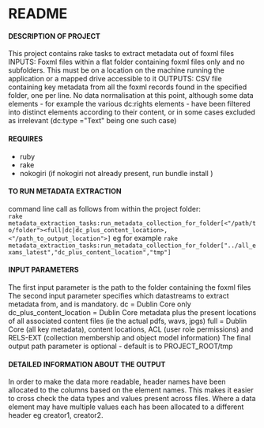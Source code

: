 # README

#### DESCRIPTION OF PROJECT
This project contains  rake tasks to extract metadata out of foxml files
INPUTS: Foxml files within a flat folder containing foxml files only and no subfolders. This must be on a location on the machine running the application or a mapped drive accessible to it
OUTPUTS: CSV file containing key metadata from all the foxml records found in the specified folder, one per line. No data normalisation at this point, although some data elements - for example the various dc:rights elements - have been filtered into  distinct elements according to their content, or in some cases excluded as irrelevant (dc:type ="Text" being one such case)

#### REQUIRES
* ruby
* rake
* nokogiri (if nokogiri not already present, run bundle install )

#### TO RUN METADATA EXTRACTION
command line call as follows from within the project folder:  
`rake metadata_extraction_tasks:run_metadata_collection_for_folder[<"/path/to/folder"><full|dc|dc_plus_content_location>,<"/path_to_output_location">]`
eg for example `rake metadata_extraction_tasks:run_metadata_collection_for_folder["../all_exams_latest","dc_plus_content_location","tmp"]`

#### INPUT PARAMETERS
The first input parameter is the path to the folder containing the foxml files
The second input parameter specifies which  datastreams to extract metadata from, and is mandatory.
  dc = Dublin Core only
  dc_plus_content_location = Dublin Core metadata plus the present locations of all associated content files (ie the actual pdfs, wavs, jpgs)
  full =  Dublin Core (all key metadata), content locations,  ACL (user role permissions) and RELS-EXT (collection membership and object model information)
The final output path parameter is optional - default is to PROJECT_ROOT/tmp

#### DETAILED INFORMATION  ABOUT THE OUTPUT
In order to make the data more readable, header names have been allocated to the columns
based on the element names. This makes it easier to cross check the data types and values present across files. Where a data element may have multiple values each has been allocated to a different header eg creator1, creator2.
